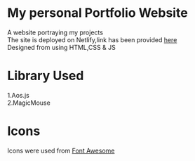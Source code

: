 # My personal Portfolio Website
A website portraying my projects <br/>
The site is deployed on Netlify,link has been provided [here](https://kavyaportfolio25.netlify.app/)<br/>
Designed from using HTML,CSS & JS

# Library Used
1.Aos.js <br/>
2.MagicMouse

# Icons
Icons were used from [Font Awesome](https://fontawesome.com/)
